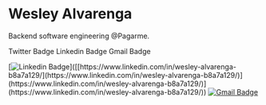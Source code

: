 # Wesley Alvarenga

Backend software engineering @Pagarme.

Twitter Badge Linkedin Badge Gmail Badge

[![Linkedin Badge](https://img.shields.io/badge/-Wesley%20Alvarenga-00875f?style=flat-square&logo=Linkedin&logoColor=white&link=[[https://www.linkedin.com/in/wesley-alvarenga-b8a7a129/](https://www.linkedin.com/in/wesley-alvarenga-b8a7a129/))]([[https://www.linkedin.com/in/wesley-alvarenga-b8a7a129/](https://www.linkedin.com/in/wesley-alvarenga-b8a7a129/)](https://www.linkedin.com/in/wesley-alvarenga-b8a7a129/)](https://www.linkedin.com/in/wesley-alvarenga-b8a7a129/)) 
[![Gmail Badge](https://img.shields.io/badge/-wesley.balvarenga@gmail.com-00875f?style=flat-square&logo=Gmail&logoColor=white&link=mailto:wesley.balvarenga@gmail.com)](mailto:wesley.balvarenga@gmail.com)
